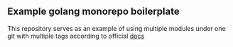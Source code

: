 ## Example golang monorepo boilerplate

This repository serves as an example of using multiple modules under one git with multiple tags according to official [docs](https://go.dev/doc/modules/managing-source)